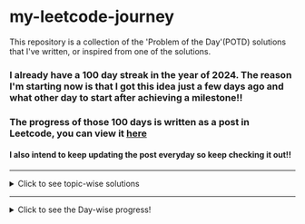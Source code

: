 # my-leetcode-journey
This repository is a collection of the 'Problem of the Day'(POTD) solutions that I've written, or inspired from one of the solutions.

### I already have a 100 day streak in the year of 2024. The reason I'm starting now is that I got this idea just a few days ago and what other day to start after achieving a milestone!!
### The progress of those 100 days is written as a post in Leetcode, you can view it [here](https://leetcode.com/discuss/general-discussion/4658085/To-get-the-Leetcode-Laptop-sleeve.)

#### I also intend to keep updating the post everyday so keep checking it out!!

---

<details>
  <summary>Click to see topic-wise solutions</summary>
  <p>

  - [Array](Topics/Array.md)
  - [Back Tracking](Topics/Back-Tracking.md)
  - [Binary Tree](Topics/Binary-Tree.md)
  - [Binary Search](Topics/Binary-Search.md)
  - [Bit Manipulation](Topics/Bit-Manipulation.md)
  - [Bitmask](Topics/Bitmask.md)
  - [Breadth First Search](Topics/Breadth-First-Search.md)
  - [Combinatorics](Topics/Combinatorics.md)
  - [Counting](Topics/Counting.md)
  - [Counting Sort](Topics/Counting-Sort.md)
  - [Depth First Search](Topics/Depth-First-Search.md)
  - [Enumeration](Topics/Enumeration.md)
  - [Graph](Topics/Graph.md)
  - [Greedy](Topics/Greedy.md)
  - [Hash Table](Topics/Hash-Table.md)
  - [Heap](Topics/Heap.md)
  - [Linked List](Topics/Linked-List.md)
  - [Math](Topics/Math.md)
  - [Matrix](Topics/Matrix.md)
  - [Monotonic Stack](Topics/Monotonic%20Stack.md)
  - [Prefix Sum](Topics/Prefix-Sum.md)
  - [Priority Queue](Topics/Priority-Queue.md)
  - [Queue](Topics/Queue.md)
  - [Simulation](Topics/Simulation.md)
  - [Sliding Window](Topics/Sliding-Window.md)
  - [Sorting](Topics/Sorting.md)
  - [Stack](Topics/Stack.md)
  - [String](Topics/String.md)
  - [Tree](Topics/Two-Pointers.md)
  - [Trie](Topics/Trie.md)
  - [Two Pointers](Topics/Two-Pointers.md)
  - [Topological-Sort](Topics/Topological-Sort.md)
  - [Union-Find](Topics/Union-Find.md)

  </p>
</details>

---
<details>
  <summary>Click to see the Day-wise progress!</summary>
  <p>
  <details>
  <summary>2024</summary>
  <p>
  <details>
  <summary>April</summary>
  <p>

- Day 101: 
  - Problem: [1700. Number of Students Unable to Eat Lunch (Easy)](https://leetcode.com/problems/number-of-students-unable-to-eat-lunch/description/)
  - Solution: [cpp solution](Year/2024/April/1700_Number_of_Students_Unable_to_Eat_Lunch_(Easy).cpp)
  - Topics: Array, Stack, Queue, Simulation

- Day 102:
  - Problem: [2073 Time needed to buy tickets (Easy)](https://leetcode.com/problems/time-needed-to-buy-tickets/)
  - Solution: [cpp solution](Year/2024/April/2073_Time_Needed_to_buy_tickets_(Easy).cpp)
  - Topics: Array, Queue, Simulation
  
- Day 103:
  - Problem: [950. Reveal Cards In Increasing Order (Medium)](https://leetcode.com/problems/reveal-cards-in-increasing-order/description/)
  - Solution: [cpp solution](Year/2024/April/950_Reveal_Cards_In_Increasing_Order_(Medium).cpp)
  - Topics: Array, Queue, Sorting, Simulation

- Day 104:
  - Problem: [402. Remove K Digits (Medium)](https://leetcode.com/problems/remove-k-digits/description/)
  - Solution: [cpp solution](Year/2024/April/402_Remove_K_Digits_(Medium).cpp)
  - Topics: String, Stack, Greedy, Monotonic-Stack

- Day 105:
  - Problem: [85. Maximal Rectangle (Hard)](https://leetcode.com/problems/maximal-rectangle/?envType=daily-question&envId=2024-04-13)
  - Solution: [cpp solution](Year/2024/April/85_Maximal_Rectangle_(Hard).cpp)
  - Topics: Array, Dynamic-Programming, Stack, Matrix, Monotonic-Stack

- Day 106:
  - Problem: [404. Sum of Left Leaves (Easy)](https://leetcode.com/problems/sum-of-left-leaves/description/)
  - Solution: [cpp solution](Year/2024/April/404_Sum_Of_Left_Leaves_(Easy).cpp)
  - Topics: Tree, Depth-First-Search, Breadth-First-Search, Binary-Tree

- Day 107:
  - Problem: [129. Sum Root to Leaf Nodes (Medium)](https://leetcode.com/problems/sum-root-to-leaf-numbers/description/)
  - Solution: [cpp solution](Year/2024/April/129_Sum_Root_to_Leaf_Node_(Medium).cpp)
  - Topics: Tree, Depth-First-Search, Binary-Tree

- Day 108:
  - Problem: [623. Add one Row to the Tree (Medium)](https://leetcode.com/problems/add-one-row-to-tree/description/)
  - Solution: [cpp solution](Year/2024/April/623_Add_One_Row_To_Tree_(Medium).cpp)
  - Topics: Tree, Depth-First-Search, Breadth-First-Search, Binary-Tree

- Day 109:
  - Problem: [988 Smallest String From Leaf (Medium)](https://leetcode.com/problems/smallest-string-starting-from-leaf/)
  - Solution: [cpp solution](Year/2024/April/988_Smallest_String_From_Leaf_(Medium).cpp)
  - Topics: String, Tree, Depth-First-Search, Binary-Tree

- Day 110:
  - Problem: [456 Island Perimeter (Easy)](https://leetcode.com/problems/island-perimeter/description/)
  - Solution: [cpp solution](Year/2024/April/456_Island_Perimeter_(Easy).cpp)
  - Topics: Array, Matrix, Depth-First-Search, Breadth-First-Search

- Day 111:
  - Problem: [200 Count Islands (Medium)](https://leetcode.com/problems/number-of-islands/description/)
  - Solution: [cpp solution](Year/2024/April/200_Count_Islands_(Medium).cpp)
  - Topics: Array, Depth-First-Search, Breadth-First-Search, Matrix, Union-Find

- Day 112:
  - Problem: [1992 Find all groups of FarmLand (Medium)](https://leetcode.com/problems/find-all-groups-of-farmland/description/)
  - Solution: [cpp solution](Year/2024/April/1992_Find_All_Groups_Of_FarmLand_(Medium).cpp)
  - Topics: Array, Matrix, Depth-First-Search, Breadth-First-Search

- Day 113:
  - Problem: [1971 Find if path exists in Graph (Easy)](https://leetcode.com/problems/find-if-path-exists-in-graph/)
  - Solution: [cpp solution](Year/2024/April/1971_Find_If_Path_Exists_In_Graph_(Easy).cpp)
  - Topics: Graph, Union-Find, Depth-First-Search, Breadth-First-Search

- Day 114:
  - Problem: [152 Maximum Product Subarray (Medium)](https://leetcode.com/problems/maximum-product-subarray/description/)
  - Solution: [cpp solution](Year/2024/April/152_Maximum_Product_Subarray_(Medium).cpp)
  - Topics: Array, Dynamic-Programming

- Day 115:
  - Problem: [310 Minimum Height Trees (Medium)](https://leetcode.com/problems/minimum-height-trees/description/)
  - Solution: [cpp solution](Year/2024/April/310_Minimum_Height_Trees_(Medium).cpp)
  - Topics: Graph, Depth-First-Search, Breadth-First-Search, Topological-Sort

- Day 116:
  - Problem: [1137 Nth Tribonacci Number (Easy)](https://leetcode.com/problems/n-th-tribonacci-number/)
  - Solution: [cpp solution](Year/2024/April/1137_Nth_Tribonacci_Number_(Easy).cpp)
  - Topics: Math, Dynamic-Programming, Memoization

- Day 117:
  - Problem: [2370 Longest Ideal Subsequence (Medium)](https://leetcode.com/problems/longest-ideal-subsequence/)
  - Solution: [cpp solution](Year/2024/April/2370_Longest_Ideal_Subsequence_(Medium).cpp)
  - Topics: String, Hash-Table, Dynamic-Programming

- Day 118:
  - Problem: [1289 Minimum Falling Path Sum II (Hard)](https://leetcode.com/problems/minimum-falling-path-sum-ii/)
  - Solution: [cpp solution](Year/2024/April/1289_Minimum_Falling_Path_Sum_II_(Hard).cpp)
  - Topics: Array, Dynamic-Programming, Matrix

- Day 119:
  - Problem: [514 Freedom Trail (Hard)](https://leetcode.com/problems/freedom-trail/description/)
  - Solution: [cpp solution](Year/2024/April/514_Freedom_Trail_(Hard).cpp)
  - Topics: String, Dynamic-Programming, Breadth-First-Search, Depth-First-Search

- Day 120:
  - Problem: [834 Sum of Distances in Tree (Hard)](https://leetcode.com/problems/sum-of-distances-in-tree/description/)
  - Solution: [cpp solution](Year/2024/April/834_Sum_of_Distances_in_Tree_(Hard).cpp)
  - Topics: Graph, Tree, Dynamic-Programming, Tree

- Day 121:
  - Problem: [2997 Minimum Number of Operations to Make Array XOR Equal to K (Medium)](https://leetcode.com/problems/minimum-number-of-operations-to-make-array-xor-equal-to-k/description/)
  - Solution: [cpp solution](Year/2024/April/2997_Minimum_Number_Of_Operations_To_Make_Array_XOR_Equal_to_K_(Medium).cpp)
  - Topics: Array, Bit-Manipulation

- Day 122:
  - Problem: [1915 Number of Wonderful Substrings (Medium)](https://leetcode.com/problems/number-of-wonderful-substrings/description/)
  - Solution: [cpp solution](Year/2024/April/1915_Number_Of_Wonderful_Substrings_(Medium).cpp)
  - Topics: Bit-Manipulation, Prefix-Sum, Hash-Table, String

  </p>
  </details>

  <details>
  <summary>May</summary>
  <p>

  - Day 123:
    - Problem: [2000 Reverse Prefix Of Word (Easy)](https://leetcode.com/problems/reverse-prefix-of-word/description/)
    - Solution: [cpp solution](Year/2024/May/2000_Reverse_Prefix_Of_Word_(Easy).cpp)
    - Topics: String, Two-Pointers

  - Day 124:
    - Problem: [2441 Largest Positive Integer that exists with its negative (Easy)](https://leetcode.com/problems/largest-positive-integer-that-exists-with-its-negative/description/)
    - Solution: [cpp solution](Year/2024/May/2441_Largest_Positive_Integer_That_Exists_With_Its_Negative_(Easy).cpp)
    - Topics: Array, Hash-Table, Two-Pointers, Sorting

  - Day 125:
    - Problem: [165 Compare Version Numbers (Medium)](https://leetcode.com/problems/compare-version-numbers/)
    - Solution: [cpp solution](Year/2024/May/165_Compare_Version_Numbers_(Medium).cpp)
    - Topics: String, Two-Pointers

  - Day 126:
    - Problem: [881 Boats to save people (Medium)](https://leetcode.com/problems/boats-to-save-people/description/)
    - Solution: [cpp solution](Year/2024/May/881_Boats_to_save_people_(Medium).cpp)
    - Topics: Sorting, Greedy, Array, Two-Pointers

  - Day 127:
    - Problem: [237 Delete Node in a Linked List [Medium]](https://leetcode.com/problems/delete-node-in-a-linked-list/description/)
    - Solution: [cpp solution](Year/2024/May/237_Delete_Node_In_A_Linked_List_(Medium).cpp)
    - Topics: Linked-List

  - Day 128:
    - Problem: [2487 Remove Nodes From Linked List [Medium]](https://leetcode.com/problems/remove-nodes-from-linked-list/)
    - Solution: [cpp solution](Year/2024/May/2487_Remove_Nodes_From_Linked_List_(Medium).cpp)
    - Topics: Linked-List, Stack, Recursion, Monotonic-Stack

  - Day 129:
    - Problem: [2816 Double a Number Represented as a Linked List (Medium)](https://leetcode.com/problems/double-a-number-represented-as-a-linked-list/description/)
    - Solution: [cpp solution](Year/2024/May/2816_Double_A_Number_As_A_Linked_List_(Medium).cpp)
    - Topics: Linked-List, Math, Stack

  - Day 130:
    - Problem: [506 Relative Ranks (Easy)](https://leetcode.com/problems/relative-ranks/description/)
    - Solution: [cpp solution](Year/2024/May/506_Relative_Ranks_(Easy).cpp)
    - Topics: Array, Sorting, Heap, Priority-Queue

  - Day 131:
    - Problem: [3075 Maximize Happiness of Selected Children (Medium)](https://leetcode.com/problems/maximize-happiness-of-selected-children/)
    - Solution: [cpp solution](Year/2024/May/3075_Maximize_Happiness_Of_Selected_Children_(Medium).cpp)
    - Topics: Array, Greedy, Sorting

  - Day 132:
    - Problem: [786 Kth Smallest Prime Fraction (Medium)](https://leetcode.com/problems/k-th-smallest-prime-fraction/description/)
    - Solution: [cpp solution](Year/2024/May/786_Kth_Smallest_Prime_Fraction_(Medium).cpp)
    - Topics: Array, Two-Pointers, Binary-Search, Sorting, Heap, Priority-Queue

  - Day 133:
    - Problem: [857 Minimum Cost to hire K workers (Hard)](https://leetcode.com/problems/minimum-cost-to-hire-k-workers/)
    - Solution: [cpp solution](Year/2024/May/857_Minimum_Cost_to_hire_K_Workers_(Hard).cpp)
    - Topics: Array, Greedy, Sorting, Heap, Priority-Queue

  - Day 134:
    - Problem: [2373 Largest Local Values in a Matrix (Easy)](https://leetcode.com/problems/largest-local-values-in-a-matrix/description/)
    - Solution: [cpp solution](Year/2024/May/2373_Largest_Local_Values_in_a_Matrix_(Easy).cpp)
    - Topics: Array, Matrix

  - Day 135(copied):
    - Problem: [861 Score After Flipping the Matrix (Medium)](https://leetcode.com/problems/score-after-flipping-matrix/description/)
    - Solution: [cpp solution](Year/2024/May/861_Score_After_Flipping_The_Matrix_(Medium).cpp)
    - Topics: Array, Greedy, Matrix, Bit-Manipulation

  - Day 136(copied):
    - Problem: [1219 Path with Maximum Gold (Medium)](https://leetcode.com/problems/path-with-maximum-gold/description/)
    - Solution: [cpp solution](Year/2024/May/1219_Path_with_Maximum_Gold_(Medium).cpp)
    - Topics: Array, Matrix, Back-Tracking

  - Day 137(copied):
    - Problem: [2812 Find the safest path in a grid (Medium)](https://leetcode.com/problems/find-the-safest-path-in-a-grid/description/)
    - Solution: [cpp solution](Year/2024/May/2812_Find_the_safest_path_in_a_grid_(Medium).cpp)
    - Topics: Array, Matrix, Binary-Search, Union-Find, Breadth-First-Search

  - Day 138:
    - Problem: [2331 Evaluate Boolean Binary Tree (Easy)](https://leetcode.com/problems/evaluate-boolean-binary-tree/description/)
    - Solution: [cpp solution](Year/2024/May/2331_Evaluate_Boolean_Binary_Tree_(Easy).cpp)
    - Topics: Tree, Binary-Tree, Depth-First-Search

  - Day 139:
    - Problem: [1325 Delete Leaves with a Given Value (Medium)](https://leetcode.com/problems/delete-leaves-with-a-given-value/description/)
    - Solution: [cpp solution](Year/2024/May/1325_Delete_Leaves_with_a_Given_Value_(Medium).cpp)
    - Topics: Tree, Binary-Tree, Depth-First-Search

  - Day 140:
    - Problem: [979 Distribute Coins in a Binary Tree (Medium)](https://leetcode.com/problems/distribute-coins-in-binary-tree/)
    - Solution: [cpp solution](Year/2024/May/979_Distribute_Coins_in_a_binary_tree_(Medium).cpp)
    - Topics: Tree, Binary-Tree, Depth-First-Search

  - Day 141:
    - Problem: [3068 Find the maximum sum of Node Values (Hard)](https://leetcode.com/problems/find-the-maximum-sum-of-node-values/)
    - Solution: [cpp solution](Year/2024/May/3068_Find_the_maximum_sum_of_Node_Values_(Hard).cpp)
    - Topics: Array, Greedy, Tree, Sorting, Dynamic-Programming, Bit-Manipulation

  - Day 142:
    - Problem: [1863 Sum of all Subset XOR Totals (Easy)](https://leetcode.com/problems/sum-of-all-subset-xor-totals/)
    - Solution: [cpp solution](Year/2024/May/1863_Sum_of_all_subset_XOR_totals_(Easy).cpp)
    - Topics: Array, Math, Back-Tracking, Bit-Manipulation, Combinatorics, Enumeration

  - Day 143:
    - Problem: [78 Subsets (Medium)](https://leetcode.com/problems/subsets/description/)
    - Solution: [cpp solution](Year/2024/May/78_Subsets_(Medium).cpp)
    - Topics: Array, Back-Tracking, Bit-Manipulation

  - Day 144:
    - Problem: [131 Palindrome Partitioning (Medium)](https://leetcode.com/problems/palindrome-partitioning/description/)
    - Solution: [cpp solution](Year/2024/May/131_Palindrome_Partitioning_(Medium).cpp)
    - Topics: String, Dynamic-Programming, Sorting

  - Day 145:
    - Problem: [2597 The Number of Beautiful Subsets (Medium)](https://leetcode.com/problems/the-number-of-beautiful-subsets/description/)
    - Solution: [cpp solution](Year/2024/May/2597_Number_of_Beautiful_Subsets_(Medium).cpp)
    - Topics: Array, Back-Tracking, Sorting, Dynamic-Programming

  - Day 146:
    - Problem: [1255 Maximum Score Words formed by Letters (Hard)](https://leetcode.com/problems/maximum-score-words-formed-by-letters/description/)
    - Solution: [cpp solution](Year/2024/May/1255_Maximum_Score_Words_Formed_By_Letters_(Hard).cpp)
    - Topics: Array, String, Bit-Manipulation, Bitmask, Back-Tracking, Dynamic-Programming

  - Day 147:
    - Problem: [140 Word Break II (Hard)](https://leetcode.com/problems/word-break-ii/description/)
    - Solution: [cpp solution](Year/2024/May/140_Word_Break_II_(Hard).cpp)
    - Topics: Array, String, Trie, Memoization, Hash-Table, Back-Tracking, Dynamic-Programming

  - Day 148:
    - Problem: [552 Student Attendance Record II (Hard)](https://leetcode.com/problems/student-attendance-record-ii/)
    - Solution: [cpp solution](Year/2024/May/552_Student_Attendance_II_(Hard).cpp)
    - Topics: Dynamic-Programming
  
  - Day 149:
    - Problem: [1608 Special Elements with X Elements greater than or equal X (Easy)](https://leetcode.com/problems/special-array-with-x-elements-greater-than-or-equal-x/description/)
    - Solution: [cpp solution](Year/2024/May/1608_Special_Elements_with_X_Elements_greater_than_or_equal_X_(Easy).cpp)
    - Topics: Array, Sorting, Binary-Search

  - Day 150:
    - Problem: [1208 Get Equal Substrings within Budget (Medium)](https://leetcode.com/problems/get-equal-substrings-within-budget/description/)
    - Solution: [cpp solution](Year/2024/May/1208_Get_Equal_Substrings_within_Budget_(Medium).cpp)
    - Topics: String, Prefix-Sum, Sliding-Window, Binary-Search

  - Day 151:
    - Problem: [1404 Number of Steps to reduce a Number in Binary Representation to One (Medium)](https://leetcode.com/problems/number-of-steps-to-reduce-a-number-in-binary-representation-to-one/description/)
    - Solution: [cpp solution](Year/2024/May/1404_Number_of_Steps_to_reduce_a_number_in_binary_representation_to_one_(Medium).cpp)
    - Topics: String, Bit-Manipulation

  - Day 152:
    - Problem: [1442 Count Triplets that can form Two Arrays of Equal XOR (Medium)](https://leetcode.com/problems/count-triplets-that-can-form-two-arrays-of-equal-xor/)
    - Solution: [cpp solution](Year/2024/May/1442_Count_Triplets_that_can_form_Two_Arrays_of_Equal_XOR_(Medium).cpp)
    - Topics: Array, Math, Prefix-Sum, Hash-Table, Bit-Manipulation

  - Day 153:
    - Problem: [260 Single Number III (Medium)](https://leetcode.com/problems/single-number-iii/description/)
    - Solution: [cpp solution](Year/2024/May/260_Single_number_III_(Medium).cpp)
    - Topics: Array, Bit-Manipulation

  </p>
  </details>
  
  <details>
  <summary>June</summary>
  <p>

  - Day 154:
    - Problem: [3110 Score of a String (Easy)](https://leetcode.com/problems/score-of-a-string/description/)
    - Solution: [cpp solution](Year/2024/June/3110_Score_of_a_String_(Easy).cpp)
    - Topics: String

  - Day 155:
    - Problem: [344 Reverse String (Easy)](https://leetcode.com/problems/reverse-string/description/)
    - Solution: [cpp solution](Year/2024/June/344_Reverse_String_(Easy).cpp)
    - Topics: String, Two-Pointers

  - Day 156:
    - Problem: [2486 Append Character to String to make Subsequence (Medium)](https://leetcode.com/problems/append-characters-to-string-to-make-subsequence/description/)
    - Solution: [cpp solution](Year/2024/June/2486_Append_Characters_to_make_String_Subsequence_(Medium).cpp)
    - Topics: String, Greedy, Two-Pointers

  - Day 157:
    - Problem: [409 Longest Palindrome (Easy)](https://leetcode.com/problems/longest-palindrome/description/)
    - Solution: [cpp solution](Year/2024/June/409_Longest_Palindrome_(Easy).cpp)
    - Topics: String, Greedy, Hash-Table

  - Day 158:
    - Problem: [1002 Find Common Characters (Easy)](https://leetcode.com/problems/find-common-characters/)
    - Solution: [cpp solution](Year/2024/June/1002_Find_Common_Characters_(Easy).cpp)
    - Topics: String, Array, Hash-Table

  - Day 159:
    - Problem: [846 Hand of Straights (Medium)](https://leetcode.com/problems/hand-of-straights/description/)
    - Solution: [cpp solution](Year/2024/June/846_Hand_of_Straights_(Medium).cpp)
    - Topics: Array, Greedy, Sorting, Hash-Table

  - Day 160:  
    - Problem: [648 Replace Words (Medium)](https://leetcode.com/problems/replace-words/description/)
    - Solution: [cpp solution](Year/2024/June/648_Replace_Words_(Medium).cpp)
    - Topics: Array, String, Trie, Hash-Table
  
  - Day 161:
    - Problem: [523 Continuos SubArray Sum (Medium)](https://leetcode.com/problems/continuous-subarray-sum/description/)
    - Solution: [cpp solution](Year/2024/June/523_Continuos_SubArray_Sum_(Medium).cpp)
    - Topics: Array, Math, Prefix-Sum, Hash-Table

  - Day 162:
    - Problem: [974 Subarray Sums Divisble by K (Medium)](https://leetcode.com/problems/subarray-sums-divisible-by-k/)
    - Solution: [cpp solution](Year/2024/June/974_Subarray_Sums_Divisible_by_k_(Medium).cpp)
    - Topics: Array, Prefix-Sum, Hash-Table

  - Day 163:
    - Problem: [1051 Height Checker (Easy)](https://leetcode.com/problems/height-checker/description/)
    - Solution: [cpp solution](Year/2024/June/1051_Height_Checker_(Easy).cpp)
    - Topics: Array, Sorting, Counting-Sort

  - Day 164:
    - Problem: [1122 Relative Sort Array (Easy)](https://leetcode.com/problems/relative-sort-array/description/)
    - Solution: [cpp solution](Year/2024/June/1122_Relative_Sort_Array_(Easy).cpp)
    - Topics: Array, Hash-Table, Sorting, Counting-Sort

  - Day 165:
    - Problem: [75 Sort Colors (Medium)](https://leetcode.com/problems/sort-colors/description/)
    - Solution: [cpp solution](Year/2024/June/75_Sort_Colors_(Medium).cpp)
    - Topics: Array, Sorting, Two-Pointers

  - Day 166:
    - Problem: [2037 Minimum number of moves to seat Everyone (Easy)](https://leetcode.com/problems/minimum-number-of-moves-to-seat-everyone/description/)
    - Solution: [cpp solution](Year/2024/June/2037_Minimum_number_of_moves_to_seat_Everyone_(Easy).cpp)
    - Topics: Array, Greedy, Sorting

  - Day 167:
    - Problem: [945 Minimum Increment to make array Unique (Medium)](https://leetcode.com/problems/minimum-increment-to-make-array-unique/description/)
    - Solution: [cpp solution](Year/2024/June/945_Minimum_Increment_To_Make_Array_Unique_(Medium).cpp)
    - Topics: Array, Greedy, Sorting, Counting

  </p>
  </details>
  </p>
  </details>
  </p>
</details>
